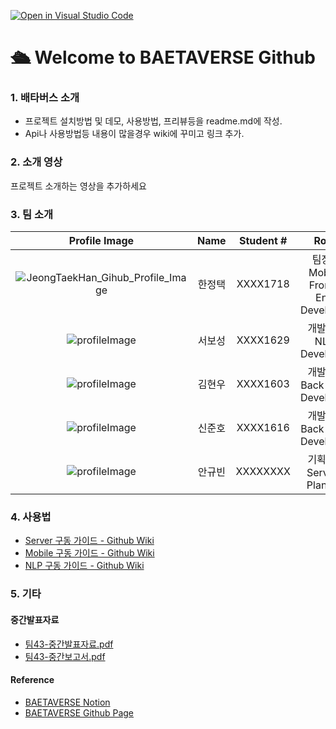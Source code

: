 [![Open in Visual Studio Code](https://classroom.github.com/assets/open-in-vscode-f059dc9a6f8d3a56e377f745f24479a46679e63a5d9fe6f495e02850cd0d8118.svg)](https://classroom.github.com/online_ide?assignment_repo_id=7168720&assignment_repo_type=AssignmentRepo)

# 🛳 Welcome to BAETAVERSE Github



### 1. 배타버스 소개

- 프로젝트 설치방법 및 데모, 사용방법, 프리뷰등을 readme.md에 작성.
- Api나 사용방법등 내용이 많을경우 wiki에 꾸미고 링크 추가.



### 2. 소개 영상

프로젝트 소개하는 영상을 추가하세요



### 3. 팀 소개

|                        Profile Image                         |  Name  | Student # |               Role                |                           Contacts                           |
| :----------------------------------------------------------: | :----: | :-------: | :-------------------------------: | :----------------------------------------------------------: |
| ![JeongTaekHan_Gihub_Profile_Image](https://user-images.githubusercontent.com/25794814/161695184-9c6973ec-e952-4aba-b634-168e3aff06b4.jpg) | 한정택 | XXXX1718  | 팀장 / Mobile Front-End Developer | E-mail : [smart8612@gmail.com](mailto:smart8612@gmail.com)<br />Github : [@smart8612](https://github.com/smart8612) |
| ![profileImage](https://user-images.githubusercontent.com/25794814/160516929-b941a406-cd25-404d-bae5-c827159bc611.png) | 서보성 | XXXX1629  |      개발자 / NLP Developer       | E-mail : [sboseong124@gmail.com](mailto:sboseong124@gmail.com)<br />Github : [sboseong](https://github.com/sboseong) |
| ![profileImage](https://user-images.githubusercontent.com/25794814/160516929-b941a406-cd25-404d-bae5-c827159bc611.png) | 김현우 | XXXX1603  |    개발자 / Back-End Developer    | E-mail : [khw56184@kookmin.ac.kr](mailto:khw56184@kookmin.ac.kr)<br />Github : [@ASak1104](https://github.com/ASak1104) |
| ![profileImage](https://user-images.githubusercontent.com/25794814/160516929-b941a406-cd25-404d-bae5-c827159bc611.png) | 신준호 | XXXX1616  |    개발자 / Back-End Developer    | Email : [joonno94@kookmin.ac.kr](mailto:joonno94@kookmin.ac.kr)<br />Github : [@uyimjunho](https://github.com/uyimjunho) |
| ![profileImage](https://user-images.githubusercontent.com/25794814/160516929-b941a406-cd25-404d-bae5-c827159bc611.png) | 안규빈 | XXXXXXXX  |     기획자 / Service Planner      |    Email : [kbahn99@cau.ac.kr](mailto:kbahn99@cau.ac.kr)     |



### 4. 사용법

* [Server 구동 가이드 - Github Wiki](https://github.com/kookmin-sw/capstone-2022-43/wiki/%5BServer%5D-Install-and-Running-Guide)
* [Mobile 구동 가이드 - Github Wiki](https://github.com/kookmin-sw/capstone-2022-43/wiki/%5BMobile%5D-iOS-Project-Build-Guide)
* [NLP 구동 가이드 - Github Wiki](https://github.com/kookmin-sw/capstone-2022-43/wiki/%5BNLP%5D-HScode-Guide)



### 5. 기타



#### 중간발표자료

* [팀43-중간발표자료.pdf](docs/팀43-중간발표자료.pdf)
* [팀43-중간보고서.pdf](docs/팀43-중간보고서.pdf)



#### Reference

* [BAETAVERSE Notion]()
* [BAETAVERSE Github Page]()
